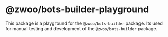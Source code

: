 # @zwoo/bots-builder-playground

This package is a playground for the `@zwoo/bots-builder` package. Its used for manual testing and development of the `@zwoo/bots-builder` package.